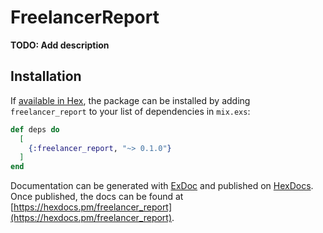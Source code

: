 # FreelancerReport

**TODO: Add description**

## Installation

If [available in Hex](https://hex.pm/docs/publish), the package can be installed
by adding `freelancer_report` to your list of dependencies in `mix.exs`:

```elixir
def deps do
  [
    {:freelancer_report, "~> 0.1.0"}
  ]
end
```

Documentation can be generated with [ExDoc](https://github.com/elixir-lang/ex_doc)
and published on [HexDocs](https://hexdocs.pm). Once published, the docs can
be found at [https://hexdocs.pm/freelancer_report](https://hexdocs.pm/freelancer_report).

